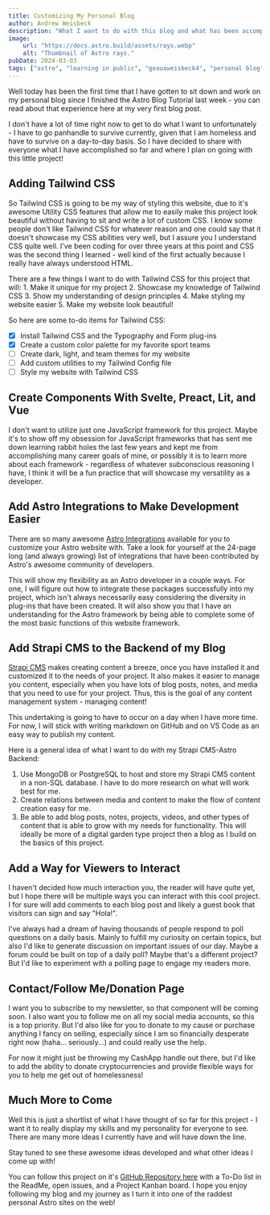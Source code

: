```yaml
---
title: Customizing My Personal Blog
author: Andrew Weisbeck
description: "What I want to do with this blog and what has been accomplished so far"
image:
    url: "https://docs.astro.build/assets/rays.webp"
    alt: "Thumbnail of Astro rays."
pubDate: 2024-03-03
tags: ["astro", "learning in public", "geauxweisbeck4", "personal blog"]
---
```


Well today has been the first time that I have gotten to sit down and work on my personal blog since I finished the Astro Blog Tutorial last week - you can read about that experience here at my very first blog post.

I don't have a lot of time right now to get to do what I want to unfortunately - I have to go panhandle to survive currently, given that I am homeless and have to survive on a day-to-day basis. So I have decided to share with everyone what I have accomplished so far and where I plan on going with this little project!

## Adding Tailwind CSS

So Tailwind CSS is going to be my way of styling this website, due to it's awesome Utility CSS features that allow me to easily make this project look beautiful without having to sit and write a lot of custom CSS. I know some people don't like Tailwind CSS for whatever reason and one could say that it doesn't showcase my CSS abilities very well, but I assure you I understand CSS quite well. I've been coding for over three years at this point and CSS was the second thing I learned - well kind of the first actually because I really have always understood HTML.

There are a few things I want to do with Tailwind CSS for this project that will:
    1. Make it unique for my project
    2. Showcase my knowledge of Tailwind CSS
    3. Show my understanding of design principles
    4. Make styling my website easier
    5. Make my website look beautiful!

So here are some to-do items for Tailwind CSS:

- [x] Install Tailwind CSS and the Typography and Form plug-ins
- [x] Create a custom color palette for my favorite sport teams
- [ ] Create dark, light, and team themes for my website
- [ ] Add custom utilities to my Tailwind Config file
- [ ] Style my website with Tailwind CSS

## Create Components With Svelte, Preact, Lit, and Vue

I don't want to utilize just one JavaScript framework for this project. Maybe it's to show off my obsession for JavaScript frameworks that has sent me down learning rabbit holes the last few years and kept me from accomplishing many career goals of mine, or possibly it is to learn more about each framework - regardless of whatever subconscious reasoning I have, I think it will be a fun practice that will showcase my versatility as a developer.

## Add Astro Integrations to Make Development Easier

There are so many awesome [Astro Integrations](https://astro.build/integrations/) available for you to customize your Astro website with. Take a look for yourself at the 24-page long (and always growing) list of integrations that have been contributed by Astro's awesome community of developers.

This will show my flexibility as an Astro developer in a couple ways. For one, I will figure out how to integrate these packages successfully into my project, which isn't always necessarily easy considering the diversity in plug-ins that have been created. It will also show you that I have an understanding for the Astro framework by being able to complete some of the most basic functions of this website framework.

## Add Strapi CMS to the Backend of my Blog

[Strapi CMS]() makes creating content a breeze, once you have installed it and customized it to the needs of your project. It also makes it easier to manage you content, especially when you have lots of blog posts, notes, and media that you need to use for your project. Thus, this is the goal of any content management system - managing content!

This undertaking is going to have to occur on a day when I have more time. For now, I will stick with writing markdown on GitHub and on VS Code as an easy way to publish my content.

Here is a general idea of what I want to do with my Strapi CMS-Astro Backend:

1. Use MongoDB or PostgreSQL to host and store my Strapi CMS content in a non-SQL database. I have to do more research on what will work best for me.
2. Create relations between media and content to make the flow of content creation easy for me.
3. Be able to add blog posts, notes, projects, videos, and other types of content that is able to grow with my needs for functionality. This will ideally be more of a digital garden type project then a blog as I build on the basics of this project.

## Add a Way for Viewers to Interact

I haven't decided how much interaction you, the reader will have quite yet, but I hope there will be multiple ways you can interact with this cool project. I for sure will add comments to each blog post and likely a guest book that visitors can sign and say "Hola!".

I've always had a dream of having thousands of people respond to poll questions on a daily basis. Mainly to fulfill my curiosity on certain topics, but also I'd like to generate discussion on important issues of our day. Maybe a forum could be built on top of a daily poll? Maybe that's a different project? But I'd like to experiment with a polling page to engage my readers more.

## Contact/Follow Me/Donation Page

I want you to subscribe to my newsletter, so that component will be coming soon. I also want you to follow me on all my social media accounts, so this is a top priority. But I'd also like for you to donate to my cause or purchase anything I fancy on selling, especially since I am so financially desperate right now (haha... seriously...) and could really use the help.

For now it might just be throwing my CashApp handle out there, but I'd like to add the ability to donate cryptocurrencies and provide flexible ways for you to help me get out of homelessness!

## Much More to Come

Well this is just a shortlist of what I have thought of so far for this project - I want it to really display my skills and my personality for everyone to see. There are many more ideas I currently have and will have down the line.

Stay tuned to see these awesome ideas developed and what other ideas I come up with!

You can follow this project on it's [GitHub Repository here](https://github.com/GeauxWeisbeck4/andrew-weisbeck-blog) with a To-Do list in the ReadMe, open issues, and a Project Kanban board. I hope you enjoy following my blog and my journey as I turn it into one of the raddest personal Astro sites on the web!
